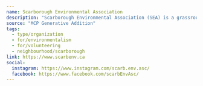 ```yaml
---
name: Scarborough Environmental Association
description: "Scarborough Environmental Association (SEA) is a grassroots organization of local residents that engage in neighbourhood advocacy through community service."
source: "MCP Generative Addition"
tags:
  - type/organization
  - for/environmentalism
  - for/volunteering
  - neighbourhood/scarborough
link: https://www.scarbenv.ca
social:
  instagram: https://www.instagram.com/scarb.env.asc/
  facebook: https://www.facebook.com/scarbEnvAsc/
---
```

